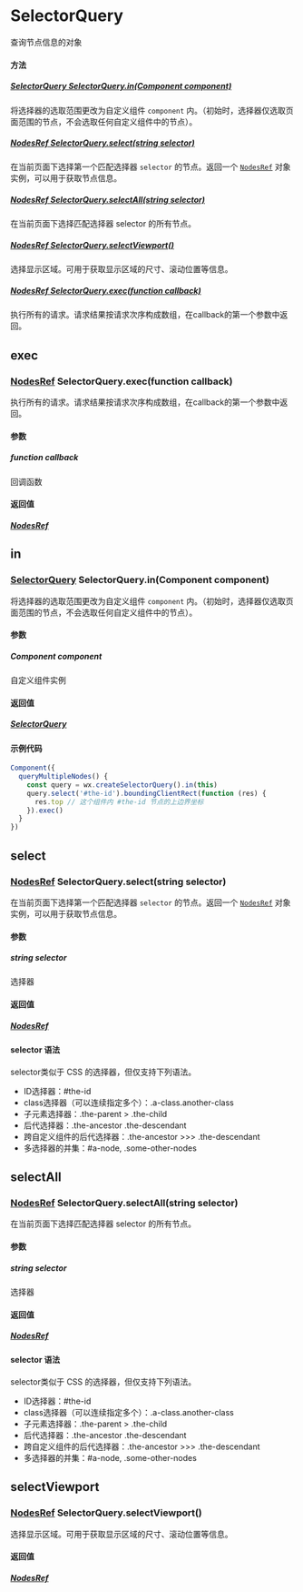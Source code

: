 # SelectorQuery

查询节点信息的对象

#### 方法

##### [SelectorQuery SelectorQuery.in(Component component)](#in)

将选择器的选取范围更改为自定义组件 `component` 内。（初始时，选择器仅选取页面范围的节点，不会选取任何自定义组件中的节点）。

##### [NodesRef SelectorQuery.select(string selector)](#select)

在当前页面下选择第一个匹配选择器 `selector` 的节点。返回一个 [`NodesRef`](./NodesRef.md#boundingclientrect) 对象实例，可以用于获取节点信息。

##### [NodesRef SelectorQuery.selectAll(string selector)](#selectall)

在当前页面下选择匹配选择器 selector 的所有节点。

##### [NodesRef SelectorQuery.selectViewport()](#selectviewport)

选择显示区域。可用于获取显示区域的尺寸、滚动位置等信息。

##### [NodesRef SelectorQuery.exec(function callback)](#exec)

执行所有的请求。请求结果按请求次序构成数组，在callback的第一个参数中返回。

## exec
### [NodesRef](./NodesRef.md#boundingclientrect) SelectorQuery.exec(function callback)

执行所有的请求。请求结果按请求次序构成数组，在callback的第一个参数中返回。

#### 参数

##### function callback

回调函数

#### 返回值

##### [NodesRef](./NodesRef.md#boundingclientrect)


## in
### [SelectorQuery](#selectorquery) SelectorQuery.in(Component component)


将选择器的选取范围更改为自定义组件 `component` 内。（初始时，选择器仅选取页面范围的节点，不会选取任何自定义组件中的节点）。

#### 参数

##### Component component

自定义组件实例

#### 返回值

##### [SelectorQuery](#selectorquery)

#### 示例代码

```js
Component({
  queryMultipleNodes() {
    const query = wx.createSelectorQuery().in(this)
    query.select('#the-id').boundingClientRect(function (res) {
      res.top // 这个组件内 #the-id 节点的上边界坐标
    }).exec()
  }
})
```

## select
### [NodesRef](./NodesRef.md#boundingclientrect) SelectorQuery.select(string selector)

在当前页面下选择第一个匹配选择器 `selector` 的节点。返回一个 [`NodesRef`](./NodesRef.md#boundingclientrect) 对象实例，可以用于获取节点信息。

#### 参数

##### string selector

选择器

#### 返回值

##### [NodesRef](./NodesRef.md#boundingclientrect)

#### selector 语法

selector类似于 CSS 的选择器，但仅支持下列语法。

* ID选择器：#the-id
* class选择器（可以连续指定多个）：.a-class.another-class
* 子元素选择器：.the-parent > .the-child
* 后代选择器：.the-ancestor .the-descendant
* 跨自定义组件的后代选择器：.the-ancestor >>> .the-descendant
* 多选择器的并集：#a-node, .some-other-nodes

## selectAll
### [NodesRef](./NodesRef.md#boundingclientrect) SelectorQuery.selectAll(string selector)

在当前页面下选择匹配选择器 selector 的所有节点。

#### 参数

##### string selector

选择器

#### 返回值

##### [NodesRef](./NodesRef.md#boundingclientrect)

#### selector 语法

selector类似于 CSS 的选择器，但仅支持下列语法。

* ID选择器：#the-id
* class选择器（可以连续指定多个）：.a-class.another-class
* 子元素选择器：.the-parent > .the-child
* 后代选择器：.the-ancestor .the-descendant
* 跨自定义组件的后代选择器：.the-ancestor >>> .the-descendant
* 多选择器的并集：#a-node, .some-other-nodes


## selectViewport
### [NodesRef](./NodesRef.md#boundingclientrect) SelectorQuery.selectViewport()

选择显示区域。可用于获取显示区域的尺寸、滚动位置等信息。

#### 返回值

##### [NodesRef](./NodesRef.md#boundingclientrect)